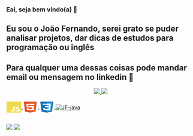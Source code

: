 ### Eai, seja bem vindo(a) 👋
## Eu sou o João Fernando, serei grato se puder analisar projetos, dar dicas de estudos para programação ou inglês
## Para qualquer uma dessas coisas pode mandar email ou mensagem no linkedin 🤞

<div align="center">
  <a href="https://github.com/JoaoFernandoHCL">
  <img height="179em" src="https://github-readme-stats.vercel.app/api?username=JoaoFernandoHCL&show_icons=true&theme=shades-of-purple&include_all_commits=true&count_private=true"/>
  <img height="179em" src="https://github-readme-stats.vercel.app/api/top-langs/?username=JoaoFernandoHCL&layout=compact&langs_count=7&theme=shades-of-purple"/>
</div>
<div style="display: inline_block"><br>
  <img align="center" alt="JF-Js" height="30" width="40" src="https://raw.githubusercontent.com/devicons/devicon/master/icons/javascript/javascript-plain.svg">
  <img align="center" alt="JF-HTML" height="30" width="40" src="https://raw.githubusercontent.com/devicons/devicon/master/icons/html5/html5-original.svg">
  <img align="center" alt="JF-CSS" height="30" width="40" src="https://raw.githubusercontent.com/devicons/devicon/master/icons/css3/css3-original.svg">
  <img align="center" alt="JF-java" height="30" width="40" src="https://cdn.jsdelivr.net/gh/devicons/devicon/icons/java/java-original.svg" />
  
  ##
 
<div>
  <a href = "mailto:joaofernandohcl@gmail.com"><img src="https://img.shields.io/badge/-Gmail-%23333?style=for-the-badge&logo=gmail&logoColor=white" target="_blank"></a>
  <a href="https://www.linkedin.com/in/joaofernandohcl-45875016a" target="_blank"><img src="https://img.shields.io/badge/-LinkedIn-%230077B5?style=for-the-badge&logo=linkedin&logoColor=white" target="_blank"></a> 
 
 
</div>
